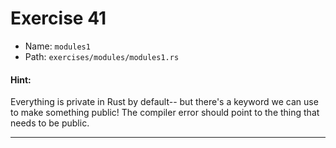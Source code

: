# Exercise 41

- Name: ```modules1```
- Path: ```exercises/modules/modules1.rs```
#### Hint: 

Everything is private in Rust by default-- but there's a keyword we can use
to make something public! The compiler error should point to the thing that
needs to be public.


---




